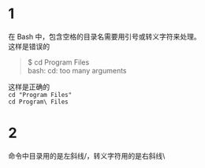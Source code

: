 # 1
在 Bash 中，包含空格的目录名需要用引号或转义字符来处理。  
这样是错误的
> $ cd Program Files  
bash: cd: too many arguments  

这样是正确的  
`cd "Program Files"`  
`cd Program\ Files`

# 2
命令中目录用的是左斜线/，转义字符用的是右斜线\